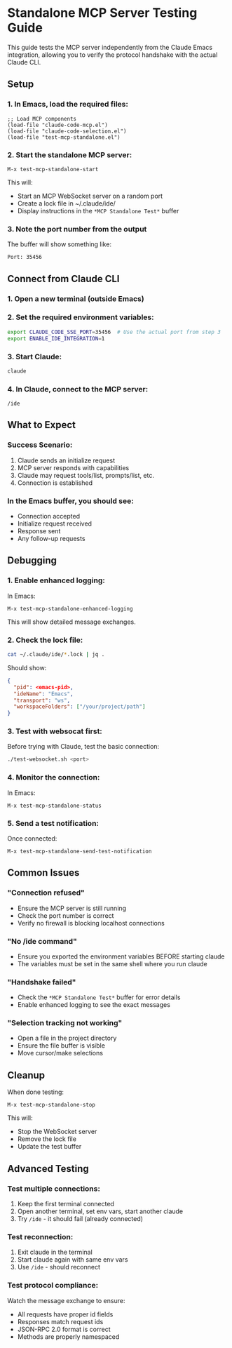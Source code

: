 # Standalone MCP Server Testing Guide

This guide tests the MCP server independently from the Claude Emacs integration, allowing you to verify the protocol handshake with the actual Claude CLI.

## Setup

### 1. In Emacs, load the required files:

```elisp
;; Load MCP components
(load-file "claude-code-mcp.el")
(load-file "claude-code-selection.el")
(load-file "test-mcp-standalone.el")
```

### 2. Start the standalone MCP server:

```elisp
M-x test-mcp-standalone-start
```

This will:
- Start an MCP WebSocket server on a random port
- Create a lock file in ~/.claude/ide/
- Display instructions in the `*MCP Standalone Test*` buffer

### 3. Note the port number from the output

The buffer will show something like:
```
Port: 35456
```

## Connect from Claude CLI

### 1. Open a new terminal (outside Emacs)

### 2. Set the required environment variables:

```bash
export CLAUDE_CODE_SSE_PORT=35456  # Use the actual port from step 3
export ENABLE_IDE_INTEGRATION=1
```

### 3. Start Claude:

```bash
claude
```

### 4. In Claude, connect to the MCP server:

```
/ide
```

## What to Expect

### Success Scenario:
1. Claude sends an initialize request
2. MCP server responds with capabilities
3. Claude may request tools/list, prompts/list, etc.
4. Connection is established

### In the Emacs buffer, you should see:
- Connection accepted
- Initialize request received
- Response sent
- Any follow-up requests

## Debugging

### 1. Enable enhanced logging:

In Emacs:
```elisp
M-x test-mcp-standalone-enhanced-logging
```

This will show detailed message exchanges.

### 2. Check the lock file:

```bash
cat ~/.claude/ide/*.lock | jq .
```

Should show:
```json
{
  "pid": <emacs-pid>,
  "ideName": "Emacs", 
  "transport": "ws",
  "workspaceFolders": ["/your/project/path"]
}
```

### 3. Test with websocat first:

Before trying with Claude, test the basic connection:

```bash
./test-websocket.sh <port>
```

### 4. Monitor the connection:

In Emacs:
```elisp
M-x test-mcp-standalone-status
```

### 5. Send a test notification:

Once connected:
```elisp
M-x test-mcp-standalone-send-test-notification
```

## Common Issues

### "Connection refused"
- Ensure the MCP server is still running
- Check the port number is correct
- Verify no firewall is blocking localhost connections

### "No /ide command"
- Ensure you exported the environment variables BEFORE starting claude
- The variables must be set in the same shell where you run claude

### "Handshake failed"
- Check the `*MCP Standalone Test*` buffer for error details
- Enable enhanced logging to see the exact messages

### "Selection tracking not working"
- Open a file in the project directory
- Ensure the file buffer is visible
- Move cursor/make selections

## Cleanup

When done testing:
```elisp
M-x test-mcp-standalone-stop
```

This will:
- Stop the WebSocket server
- Remove the lock file
- Update the test buffer

## Advanced Testing

### Test multiple connections:
1. Keep the first terminal connected
2. Open another terminal, set env vars, start another claude
3. Try `/ide` - it should fail (already connected)

### Test reconnection:
1. Exit claude in the terminal
2. Start claude again with same env vars
3. Use `/ide` - should reconnect

### Test protocol compliance:
Watch the message exchange to ensure:
- All requests have proper id fields
- Responses match request ids
- JSON-RPC 2.0 format is correct
- Methods are properly namespaced